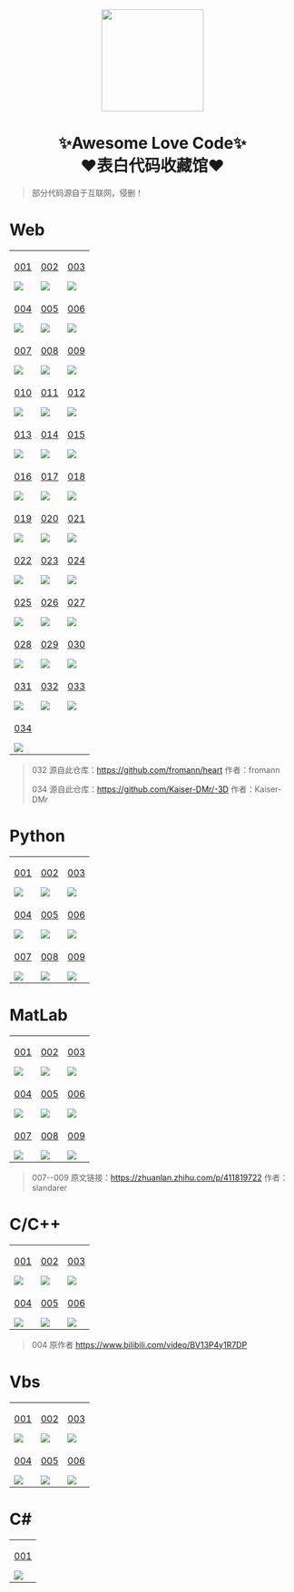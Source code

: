 <div align="center">
    <img  width=180 src="https://cdn.jsdelivr.net/gh/s23908940086/Awesome-Love-Code/assets/logo.png"/>
    <h1>✨Awesome Love Code✨<br>❤️表白代码收藏馆❤️</h1> 
</div>

> 部分代码源自于互联网，侵删！

# Web

<table align="center">
    <!-- 第一行 -->
    <tr>
    <td valign="top">
        <a target="_blank" href="https://s23908940086.github.io/Awesome-Love-Code/Web/001">
            <p align="center">001</p>
            <img src="https://cdn.jsdelivr.net/gh/s23908940086/Awesome-Love-Code/assets/img/web/001.jpg"/>
        </a>
    </td>
    <td valign="top">
        <a target="_blank" href="https://s23908940086.github.io/Awesome-Love-Code/Web/002">
            <p align="center">002</p>
            <img src="https://cdn.jsdelivr.net/gh/s23908940086/Awesome-Love-Code/assets/img/web/002.jpg"/>
        </a>
    </td>
    <td valign="top">
        <a target="_blank" href="https://s23908940086.github.io/Awesome-Love-Code/Web/003">
            <p align="center">003</p>
            <img src="https://cdn.jsdelivr.net/gh/s23908940086/Awesome-Love-Code/assets/img/web/003.jpg"/>
        </a>
    </td>
    </tr>
    <!-- 第二行 -->
    <tr>
    <td valign="top">
        <a target="_blank" href="https://s23908940086.github.io/Awesome-Love-Code/Web/004">
            <p align="center">004</p>
            <img src="https://cdn.jsdelivr.net/gh/s23908940086/Awesome-Love-Code/assets/img/web/004.jpg"/>
        </a>
    </td>
    <td valign="top">
        <a target="_blank" href="https://s23908940086.github.io/Awesome-Love-Code/Web/005">
            <p align="center">005</p>
            <img src="https://cdn.jsdelivr.net/gh/s23908940086/Awesome-Love-Code/assets/img/web/005.jpg"/>
        </a>
    </td>
    <td valign="top">
        <a target="_blank" href="https://s23908940086.github.io/Awesome-Love-Code/Web/006">
            <p align="center">006</p>
            <img src="https://cdn.jsdelivr.net/gh/s23908940086/Awesome-Love-Code/assets/img/web/006.jpg"/>
        </a>
    </td>
    </tr>
    <!-- 第三行 -->
    <tr>
    <td valign="top">
        <a target="_blank" href="https://s23908940086.github.io/Awesome-Love-Code/Web/007">
            <p align="center">007</p>
            <img src="https://cdn.jsdelivr.net/gh/s23908940086/Awesome-Love-Code/assets/img/web/007.jpg"/>
        </a>
    </td>
    <td valign="top">
        <a target="_blank" href="https://s23908940086.github.io/Awesome-Love-Code/Web/008">
            <p align="center">008</p>
            <img src="https://cdn.jsdelivr.net/gh/s23908940086/Awesome-Love-Code/assets/img/web/008.jpg"/>
        </a>
    </td>
    <td valign="top">
        <a target="_blank" href="https://s23908940086.github.io/Awesome-Love-Code/Web/009">
            <p align="center">009</p>
            <img src="https://cdn.jsdelivr.net/gh/s23908940086/Awesome-Love-Code/assets/img/web/009.jpg"/>
        </a>
    </td>
    </tr>
    <!-- 第四行 -->
    <tr>
    <td valign="top">
        <a target="_blank" href="https://s23908940086.github.io/Awesome-Love-Code/Web/010">
            <p align="center">010</p>
            <img src="https://cdn.jsdelivr.net/gh/s23908940086/Awesome-Love-Code/assets/img/web/010.jpg"/>
        </a>
    </td>
    <td valign="top">
        <a target="_blank" href="https://s23908940086.github.io/Awesome-Love-Code/Web/011">
            <p align="center">011</p>
            <img src="https://cdn.jsdelivr.net/gh/s23908940086/Awesome-Love-Code/assets/img/web/011.jpg"/>
        </a>
    </td>
    <td valign="top">
        <a target="_blank" href="https://s23908940086.github.io/Awesome-Love-Code/Web/012">
            <p align="center">012</p>
            <img src="https://cdn.jsdelivr.net/gh/s23908940086/Awesome-Love-Code/assets/img/web/012.jpg"/>
        </a>
    </td>
    </tr>
    <!-- 第五行 -->
    <tr>
    <td valign="top">
        <a target="_blank" href="https://s23908940086.github.io/Awesome-Love-Code/Web/013">
            <p align="center">013</p>
            <img src="https://cdn.jsdelivr.net/gh/s23908940086/Awesome-Love-Code/assets/img/web/013.jpg"/>
        </a>
    </td>
    <td valign="top">
        <a target="_blank" href="https://s23908940086.github.io/Awesome-Love-Code/Web/014">
            <p align="center">014</p>
            <img src="https://cdn.jsdelivr.net/gh/s23908940086/Awesome-Love-Code/assets/img/web/014.jpg"/>
        </a>
    </td>
    <td valign="top">
        <a target="_blank" href="https://s23908940086.github.io/Awesome-Love-Code/Web/015">
            <p align="center">015</p>
            <img src="https://cdn.jsdelivr.net/gh/s23908940086/Awesome-Love-Code/assets/img/web/015.jpg"/>
        </a>
    </td>
    </tr>
    <!-- 第六行 -->
    <tr>
    <td valign="top">
        <a target="_blank" href="https://s23908940086.github.io/Awesome-Love-Code/Web/016">
            <p align="center">016</p>
            <img src="https://cdn.jsdelivr.net/gh/s23908940086/Awesome-Love-Code/assets/img/web/016.jpg"/>
        </a>
    </td>
    <td valign="top">
        <a target="_blank" href="https://s23908940086.github.io/Awesome-Love-Code/Web/017">
            <p align="center">017</p>
            <img src="https://cdn.jsdelivr.net/gh/s23908940086/Awesome-Love-Code/assets/img/web/017.jpg"/>
        </a>
    </td>
    <td valign="top">
        <a target="_blank" href="https://s23908940086.github.io/Awesome-Love-Code/Web/018">
            <p align="center">018</p>
            <img src="https://cdn.jsdelivr.net/gh/s23908940086/Awesome-Love-Code/assets/img/web/018.jpg"/>
        </a>
    </td>
    </tr>
    <!-- 第七行 -->
    <tr>
    <td valign="top">
        <a target="_blank" href="https://s23908940086.github.io/Awesome-Love-Code/Web/019">
            <p align="center">019</p>
            <img src="https://cdn.jsdelivr.net/gh/s23908940086/Awesome-Love-Code/assets/img/web/019.jpg"/>
        </a>
    </td>
    <td valign="top">
        <a target="_blank" href="https://s23908940086.github.io/Awesome-Love-Code/Web/020">
            <p align="center">020</p>
            <img src="https://cdn.jsdelivr.net/gh/s23908940086/Awesome-Love-Code/assets/img/web/020.jpg"/>
        </a>
    </td>
    <td valign="top">
        <a target="_blank" href="https://s23908940086.github.io/Awesome-Love-Code/Web/021">
            <p align="center">021</p>
            <img src="https://cdn.jsdelivr.net/gh/s23908940086/Awesome-Love-Code/assets/img/web/021.jpg"/>
        </a>
    </td>
    </tr>
    <!-- 第八行 -->
    <tr>
    <td valign="top">
        <a target="_blank" href="https://s23908940086.github.io/Awesome-Love-Code/Web/022">
            <p align="center">022</p>
            <img src="https://cdn.jsdelivr.net/gh/s23908940086/Awesome-Love-Code/assets/img/web/022.jpg"/>
        </a>
    </td>
    <td valign="top">
        <a target="_blank" href="https://s23908940086.github.io/Awesome-Love-Code/Web/023">
            <p align="center">023</p>
            <img src="https://cdn.jsdelivr.net/gh/s23908940086/Awesome-Love-Code/assets/img/web/023.jpg"/>
        </a>
    </td>
    <td valign="top">
        <a target="_blank" href="https://s23908940086.github.io/Awesome-Love-Code/Web/024">
            <p align="center">024</p>
            <img src="https://cdn.jsdelivr.net/gh/s23908940086/Awesome-Love-Code/assets/img/web/024.jpg"/>
        </a>
    </td>
    </tr>
    <!-- 第九行 -->
    <tr>
    <td valign="top">
        <a target="_blank" href="https://s23908940086.github.io/Awesome-Love-Code/Web/025">
            <p align="center">025</p>
            <img src="https://cdn.jsdelivr.net/gh/s23908940086/Awesome-Love-Code/assets/img/web/025.jpg"/>
        </a>
    </td>
    <td valign="top">
        <a target="_blank" href="https://s23908940086.github.io/Awesome-Love-Code/Web/026">
            <p align="center">026</p>
            <img src="https://cdn.jsdelivr.net/gh/s23908940086/Awesome-Love-Code/assets/img/web/026.jpg"/>
        </a>
    </td>
    <td valign="top">
        <a target="_blank" href="https://s23908940086.github.io/Awesome-Love-Code/Web/027">
            <p align="center">027</p>
            <img src="https://cdn.jsdelivr.net/gh/s23908940086/Awesome-Love-Code/assets/img/web/027.jpg"/>
        </a>
    </td>
    </tr>
    <!-- 第十行 -->
    <tr>
    <td valign="top">
        <a target="_blank" href="https://s23908940086.github.io/Awesome-Love-Code/Web/028">
            <p align="center">028</p>
            <img src="https://cdn.jsdelivr.net/gh/s23908940086/Awesome-Love-Code/assets/img/web/028.jpg"/>
        </a>
    </td>
    <td valign="top">
        <a target="_blank" href="https://s23908940086.github.io/Awesome-Love-Code/Web/029">
            <p align="center">029</p>
            <img src="https://cdn.jsdelivr.net/gh/s23908940086/Awesome-Love-Code/assets/img/web/029.jpg"/>
        </a>
    </td>
    <td valign="top">
        <a target="_blank" href="https://s23908940086.github.io/Awesome-Love-Code/Web/030">
            <p align="center">030</p>
            <img src="https://cdn.jsdelivr.net/gh/s23908940086/Awesome-Love-Code/assets/img/web/030.jpg"/>
        </a>
    </td>
    </tr>
    <!-- 第十一行 -->
    <tr>
        <td valign="top">
        <a target="_blank" href="https://s23908940086.github.io/Awesome-Love-Code/Web/031">
            <p align="center">031</p>
            <img src="https://cdn.jsdelivr.net/gh/s23908940086/Awesome-Love-Code/assets/img/web/031.png"/>
        </a>
    </td>
    <td valign="top">
        <a target="_blank" href="https://s23908940086.github.io/Awesome-Love-Code/Web/032">
            <p align="center">032</p>
            <img src="https://cdn.jsdelivr.net/gh/s23908940086/Awesome-Love-Code/assets/img/web/032.png"/>
        </a>
    </td>
    <td valign="top">
        <a target="_blank" href="https://s23908940086.github.io/Awesome-Love-Code/Web/033">
            <p align="center">033</p>
            <img src="https://cdn.jsdelivr.net/gh/s23908940086/Awesome-Love-Code/assets/img/web/033.png"/>
        </a>
    </td>
    </tr>
    <!-- 第十一行 -->
    <tr>
        <td valign="top">
        <a target="_blank" href="https://s23908940086.github.io/Awesome-Love-Code/Web/034">
            <p align="center">034</p>
            <img src="https://cdn.jsdelivr.net/gh/s23908940086/Awesome-Love-Code/assets/img/web/034.png"/>
        </a>
    </td>
    </tr>
</table>

>  032 源自此仓库：https://github.com/fromann/heart  作者：fromann
> 
>  034 源自此仓库：https://github.com/Kaiser-DMr/-3D  作者：Kaiser-DMr

# Python

<table align="center">
    <!-- 第一行 -->
    <tr>
    <td valign="top">
        <a target="_blank" href="https://github.com/s23908940086/Awesome-Love-Code/tree/main/Python/001">
            <p align="center">001</p>
            <img src="https://cdn.jsdelivr.net/gh/s23908940086/Awesome-Love-Code/assets/img/python/001.jpg"/>
        </a>
    </td>
    <td valign="top">
        <a target="_blank" href="https://github.com/s23908940086/Awesome-Love-Code/tree/main/Python/002">
            <p align="center">002</p>
            <img src="https://cdn.jsdelivr.net/gh/s23908940086/Awesome-Love-Code/assets/img/python/002.jpg"/>
        </a>
    </td>
    <td valign="top">
        <a target="_blank" href="https://github.com/s23908940086/Awesome-Love-Code/tree/main/Python/003">
            <p align="center">003</p>
            <img src="https://cdn.jsdelivr.net/gh/s23908940086/Awesome-Love-Code/assets/img/python/003.jpg"/>
        </a>
    </td>
    </tr>
    <!-- 第二行 -->
    <tr>
    <td valign="top">
        <a target="_blank" href="https://github.com/s23908940086/Awesome-Love-Code/tree/main/Python/004">
            <p align="center">004</p>
            <img src="https://cdn.jsdelivr.net/gh/s23908940086/Awesome-Love-Code/assets/img/python/004.jpg"/>
        </a>
    </td>
    <td valign="top">
        <a target="_blank" href="https://github.com/s23908940086/Awesome-Love-Code/tree/main/Python/005">
            <p align="center">005</p>
            <img src="https://cdn.jsdelivr.net/gh/s23908940086/Awesome-Love-Code/assets/img/python/005.jpg"/>
        </a>
    </td>
    <td valign="top">
        <a target="_blank" href="https://github.com/s23908940086/Awesome-Love-Code/tree/main/Python/006">
            <p align="center">006</p>
            <img src="https://cdn.jsdelivr.net/gh/s23908940086/Awesome-Love-Code/assets/img/python/006.jpg"/>
        </a>
    </td>
    </tr>
    <!-- 第三行 -->
    <tr>
    <td valign="top">
        <a target="_blank" href="https://github.com/s23908940086/Awesome-Love-Code/tree/main/Python/007">
            <p align="center">007</p>
            <img src="https://cdn.jsdelivr.net/gh/s23908940086/Awesome-Love-Code/assets/img/python/007.jpg"/>
        </a>
    </td>
    <td valign="top">
        <a target="_blank" href="https://github.com/s23908940086/Awesome-Love-Code/tree/main/Python/008">
            <p align="center">008</p>
            <img src="https://cdn.jsdelivr.net/gh/s23908940086/Awesome-Love-Code/assets/img/python/008.png"/>
        </a>
    </td>
    <td valign="top">
        <a target="_blank" href="https://github.com/s23908940086/Awesome-Love-Code/tree/main/Python/009">
            <p align="center">009</p>
            <img src="https://cdn.jsdelivr.net/gh/s23908940086/Awesome-Love-Code/assets/img/python/009.png"/>
        </a>
    </td>
    </tr>
</table>

# MatLab


<table align="center">
    <!-- 第一行 -->
    <tr>
    <td valign="top">
        <a target="_blank" href="https://github.com/s23908940086/Awesome-Love-Code/tree/main/MatLab/001">
            <p align="center">001</p>
            <img src="https://cdn.jsdelivr.net/gh/s23908940086/Awesome-Love-Code/assets/img/matlab/001.jpg"/>
        </a>
    </td>
    <td valign="top">
        <a target="_blank" href="https://github.com/s23908940086/Awesome-Love-Code/tree/main/MatLab/002">
            <p align="center">002</p>
            <img src="https://cdn.jsdelivr.net/gh/s23908940086/Awesome-Love-Code/assets/img/matlab/002.gif"/>
        </a>
    </td>
    <td valign="top">
        <a target="_blank" href="https://github.com/s23908940086/Awesome-Love-Code/tree/main/MatLab/003">
            <p align="center">003</p>
            <img src="https://cdn.jsdelivr.net/gh/s23908940086/Awesome-Love-Code/assets/img/matlab/003.jpg"/>
        </a>
    </td>
    </tr>
    <!-- 第二行 -->
    <tr>
    <td valign="top">
        <a target="_blank" href="https://github.com/s23908940086/Awesome-Love-Code/tree/main/MatLab/004">
            <p align="center">004</p>
            <img src="https://cdn.jsdelivr.net/gh/s23908940086/Awesome-Love-Code/assets/img/matlab/004.jpg"/>
        </a>
    </td>
    <td valign="top">
        <a target="_blank" href="https://github.com/s23908940086/Awesome-Love-Code/tree/main/MatLab/005">
            <p align="center">005</p>
            <img src="https://cdn.jsdelivr.net/gh/s23908940086/Awesome-Love-Code/assets/img/matlab/005.jpg"/>
        </a>
    </td>
    <td valign="top">
        <a target="_blank" href="https://github.com/s23908940086/Awesome-Love-Code/tree/main/MatLab/006">
            <p align="center">006</p>
            <img src="https://cdn.jsdelivr.net/gh/s23908940086/Awesome-Love-Code/assets/img/matlab/006.jpg"/>
        </a>
    </td>
    </tr>
    <!-- 第三行 -->
    <tr>
    <td valign="top">
        <a target="_blank" href="https://github.com/s23908940086/Awesome-Love-Code/tree/main/MatLab/007">
            <p align="center">007</p>
            <img src="https://cdn.jsdelivr.net/gh/s23908940086/Awesome-Love-Code/assets/img/matlab/007.jpg"/>
        </a>
    </td>
    <td valign="top">
        <a target="_blank" href="https://github.com/s23908940086/Awesome-Love-Code/tree/main/MatLab/008">
            <p align="center">008</p>
            <img src="https://cdn.jsdelivr.net/gh/s23908940086/Awesome-Love-Code/assets/img/matlab/008.jpg"/>
        </a>
    </td>
    <td valign="top">
        <a target="_blank" href="https://github.com/s23908940086/Awesome-Love-Code/tree/main/MatLab/009">
            <p align="center">009</p>
            <img src="https://cdn.jsdelivr.net/gh/s23908940086/Awesome-Love-Code/assets/img/matlab/009.jpg"/>
        </a>
    </td>
    </tr>
</table>

> 007--009  原文链接：https://zhuanlan.zhihu.com/p/411819722  作者：slandarer

# C/C++

<table >
    <!-- 第一行 -->
    <tr>
    <td valign="top">
        <a target="_blank" href="https://github.com/s23908940086/Awesome-Love-Code/tree/main/C/001">
            <p align="center">001</p>
            <img src="https://cdn.jsdelivr.net/gh/s23908940086/Awesome-Love-Code/assets/img/c/001.png"/>
        </a>
    </td>
    <td valign="top">
        <a target="_blank" href="https://github.com/s23908940086/Awesome-Love-Code/tree/main/C/002">
            <p align="center">002</p>
            <img src="https://cdn.jsdelivr.net/gh/s23908940086/Awesome-Love-Code/assets/img/c/002.png"/>
        </a>
    </td>
    <td valign="top">
        <a target="_blank" href="https://github.com/s23908940086/Awesome-Love-Code/tree/main/C/003">
            <p align="center">003</p>
            <img src="https://cdn.jsdelivr.net/gh/s23908940086/Awesome-Love-Code/assets/img/c/003.png"/>
        </a>
    </td>
    </tr>
    <!-- 第二行 -->
    <tr>
    <td valign="top">
        <a target="_blank" href="https://github.com/s23908940086/love">
            <p align="center">004</p>
            <img src="https://cdn.jsdelivr.net/gh/s23908940086/Awesome-Love-Code/assets/img/c/004.png"/>
        </a>
    </td>
    <td valign="top">
        <a target="_blank" href="https://github.com/s23908940086/meteor">
            <p align="center">005</p>
            <img src="https://cdn.jsdelivr.net/gh/s23908940086/Awesome-Love-Code/assets/img/c/005.png"/>
        </a>
    </td>
    <td valign="top">
        <a target="_blank" href="https://github.com/s23908940086/fireworks">
            <p align="center">006</p>
            <img src="https://cdn.jsdelivr.net/gh/s23908940086/Awesome-Love-Code/assets/img/c/006.png"/>
        </a>
    </td>
    </tr>
</table>

> 004 原作者 https://www.bilibili.com/video/BV13P4y1R7DP

# Vbs

<table >
    <!-- 第一行 -->
    <tr>
    <td valign="top">
        <a target="_blank" href="https://github.com/s23908940086/Awesome-Love-Code/tree/main/Vbs/001">
            <p align="center">001</p>
            <img src="https://cdn.jsdelivr.net/gh/s23908940086/Awesome-Love-Code/assets/img/vbs/001.gif"/>
        </a>
    </td>
    <td valign="top">
        <a target="_blank" href="https://github.com/s23908940086/Awesome-Love-Code/tree/main/Vbs/002">
            <p align="center">002</p>
            <img src="https://cdn.jsdelivr.net/gh/s23908940086/Awesome-Love-Code/assets/img/vbs/002.gif"/>
        </a>
    </td>
    <td valign="top">
        <a target="_blank" href="https://github.com/s23908940086/Awesome-Love-Code/tree/main/Vbs/003">
            <p align="center">003</p>
            <img src="https://cdn.jsdelivr.net/gh/s23908940086/Awesome-Love-Code/assets/img/vbs/003.gif"/>
        </a>
    </td>
    </tr>
    <!-- 第二行 -->
    <tr>
    <td valign="top">
        <a target="_blank" href="https://github.com/s23908940086/Awesome-Love-Code/tree/main/Vbs/004">
            <p align="center">004</p>
            <img src="https://cdn.jsdelivr.net/gh/s23908940086/Awesome-Love-Code/assets/img/vbs/004.gif"/>
        </a>
    </td>
    <td valign="top">
        <a target="_blank" href="https://github.com/s23908940086/Awesome-Love-Code/tree/main/Vbs/005">
            <p align="center">005</p>
            <img src="https://cdn.jsdelivr.net/gh/s23908940086/Awesome-Love-Code/assets/img/vbs/005.gif"/>
        </a>
    </td>
    <td valign="top">
        <a target="_blank" href="https://github.com/s23908940086/Awesome-Love-Code/tree/main/Vbs/006">
            <p align="center">006</p>
            <img src="https://cdn.jsdelivr.net/gh/s23908940086/Awesome-Love-Code/assets/img/vbs/006.png"/>
        </a>
    </td>
    </tr>
</table>

# C#

<table align="center">
    <!-- 第一行 -->
    <tr>
    <td valign="top">
        <a target="_blank" href="https://github.com/s23908940086/Be-My-Girlfriend">
            <p align="center">001</p>
            <img src="https://cdn.jsdelivr.net/gh/s23908940086/Awesome-Love-Code/assets/img/csharp/001.gif"/>
        </a>
    </td>
    </tr>
</table>
